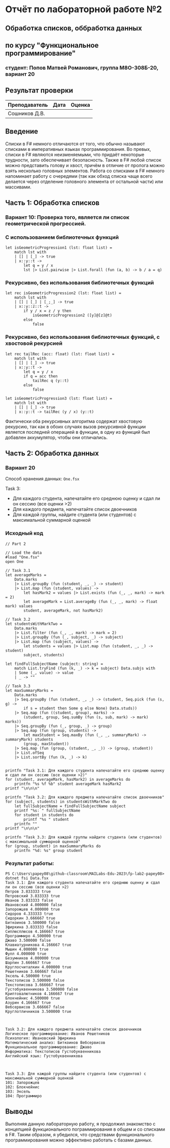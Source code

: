 # Отчёт по лабораторной работе №2

## Обработка списков, оббработка данных

## по курсу "Функциональное программирование"

### студент: Попов Матвей Романович, группа М8О-308Б-20, вариант 20

## Результат проверки

|Преподаватель|Дата|Оценка|
|-------------|----|------|
|Сошников Д.В.|    |      |


## Введение

Списки в F# немного отличаются от того, что обычно называют
списками в императивных языках программирования. Во превых,
списки в F# являются неизменяемыми, что придаёт некоторые 
трудности, зато обеспечивает безопасность. Также в F# любой 
список можно представить голову и хвост, причём в отличие от 
пролога можно взять несколько головных элементов. Работа со 
списками в F# немного напоминает работу с очередями (так как 
обход списка чаще всего делается через отделение головного 
элемента от остальной части) или массивами.

## Часть 1: Обработка списков

### Вариант 10: Проверка того, является ли список геометрической прогрессией.

### С использованием библиотечных функций

```(F#)
let isGeometricProgression1 (lst: float list) =
    match lst with
    | [] | [_] -> true
    | x::y::t -> 
        let q = y / x
        lst |> List.pairwise |> List.forall (fun (a, b) -> b / a = q)
```

### Рекурсивно, без использования библиотечных функций

```(F#)
let rec isGeometricProgression2 (lst: float list) = 
    match lst with
    | [] | [_] | [_;_] -> true
    | x::y::z::t -> 
        if y / x = z / y then
            isGeometricProgression2 ([y]@[z]@t)
        else
            false
```

### Рекурсивно, без использования библиотечных функций, с хвостовой рекурсией

```(F#)
let rec tailRec (acc: float) (lst: float list) =
    match lst with
    | [] | [_] -> true
    | x::y::t -> 
        let q = y / x
        if q = acc then
            tailRec q (y::t)
        else
            false

let isGeometricProgression3 (lst: float list) =
    match lst with
    | [] | [_] -> true
    | x::y::t -> tailRec (y / x) (y::t)
```

Фактически оба рекурсивных алгоритма содержат хвостовую рекурсию, так как в 
обоих случаях вызов рекурсивной функции является последней операцией в функции, 
в одну из функций был добавлен аккумулятор, чтобы они отличались.

## Часть 2: Обработка данных

### Вариант 20

Способ хранения данных: `One.fsx`

Task 3:
- Для каждого студента, напечатайте его среднюю оценку и сдал ли он сессию (все оценки >2)
- Для каждого предмета, напечатайте список двоечников
- Для каждой группы, найдите студента (или студентов) с максимальной суммарной оценкой

### Исходный код

```(F#)
// Part 2

// Load the data
#load "One.fsx"
open One

// Task 3.1
let averageMarks =
    Data.marks
    |> List.groupBy (fun (student, _, _) -> student)
    |> List.map (fun (student, values) ->
        let hasMark2 = values |> List.exists (fun (_, _, mark) -> mark = 2)
        let averageMark = List.averageBy (fun (_, _, mark) -> float mark) values
        student, averageMark, not hasMark2)

// Task 3.2
let studentsWithMarkTwo =
    Data.marks
    |> List.filter (fun (_, _, mark) -> mark = 2)
    |> List.groupBy (fun (_, subject, _) -> subject)
    |> List.map (fun (subject, values) ->
        let students = values |> List.map (fun (student, _, _) -> student)
        subject, students)

let findFullSubjectName (subject: string) =
    match List.tryFind (fun (k, _) -> k = subject) Data.subjs with
    | Some (_, value) -> value
    | _ -> ""

// Task 3.3
let maxSummaryMarks =
    Data.marks
    |> Seq.groupBy (fun (student, _, _) -> (student, Seq.pick (fun (s, g) -> 
        if s = student then Some g else None) Data.studs))
    |> Seq.map (fun ((student, group), marks) -> 
        (student, group, Seq.sumBy (fun (s, sub, mark) -> mark) marks))
    |> Seq.groupBy (fun (_, group, _) -> group)
    |> Seq.map (fun (group, students) -> 
        let maxStudent = Seq.maxBy (fun (_, _, summaryMark) -> summaryMark) students
        (group, maxStudent))
    |> Seq.map (fun (group, (student, _, _)) -> (group, student))
    |> List.ofSeq
    |> List.sortBy (fun (k, _) -> k)


printfn "Task 3.1: Для каждого студента напечатайте его среднюю оценку и сдал ли он сессию (все оценки >2)"
for (student, averageMark, hasMark2) in averageMarks do
    printfn "%s %f %b" student averageMark hasMark2
printf "\n\n\n"

printfn "Task 3.2: Для каждого предмета напечатайте список двоечников"
for (subject, students) in studentsWithMarkTwo do
    let fullSubjectName = findFullSubjectName subject
    printf "%s: " fullSubjectName
    for student in students do
        printf "%s " student
    printfn ""
printf "\n\n\n"

printfn "Task 3.3: Для каждой группы найдите студента (или студентов) с максимальной суммарной оценкой"
for (group, student) in maxSummaryMarks do
    printfn "%d: %s" group student

```

### Результат работы:

```
PS C:\Users\papey08\github-classroom\MAILabs-Edu-2023\fp-lab2-papey08> dotnet fsi Data.fsx
Task 3.1: Для каждого студента напечатайте его среднюю оценку и сдал ли он сессию (все оценки >2)
Петров 3.833333 true
Петровский 3.833333 true
Иванов 3.833333 false
Ивановский 4.000000 false
Запорожцев 4.000000 true
Сидоров 4.333333 true
Сидоркин 3.666667 true
Биткоинов 3.500000 false
Эфиркина 3.833333 false
Сиплюсплюсов 4.166667 true
Программиро 4.500000 true
Джаво 3.500000 false
Клавиатурникова 4.166667 true
Мышин 4.000000 true
Фулл 4.000000 true
Безумников 4.000000 true
Шарпин 3.666667 true
Круглосчиталкин 4.000000 true
Решетников 3.666667 false
Эксель 4.500000 true
Текстописов 3.500000 false
Текстописова 3.666667 true
Густобуквенникова 3.500000 false
Криптовалютников 4.166667 true
Блокчейнис 4.500000 true
Азурин 4.166667 true
Вебсервисов 3.666667 false
Круглотличников 3.500000 true



Task 3.2: Для каждого предмета напечатайте список двоечников
Логическое программирование: Иванов Решетников
Психология: Ивановский Эфиркина
Математический анализ: Биткоинов Вебсервисов
Функциональное программирование: Джаво
Информатика: Текстописов Густобуквенникова
Английский язык: Густобуквенникова



Task 3.3: Для каждой группы найдите студента (или студентов) с максимальной суммарной оценкой
101: Запорожцев
102: Блокчейнис
103: Эксель
104: Программиро
```

## Выводы

Выполняя данную лабораторную работу, я продолжил знакомство с концепцией 
функционального пограммирования в общем и со списками в F#. Таким образом, я 
убедился, что средствами функционального программирования можно эффективно 
работать с базами данных.
